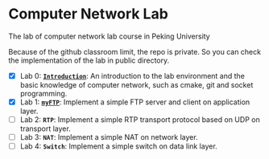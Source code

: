 # Computer Network Lab
The lab of computer network lab course in Peking University

Because of the github classroom limit, the repo is private. So you can check the implementation of the lab in public directory.

- [x] Lab 0: [**`Introduction`**](https://github.com/BerkinChen/Computer-Network-Lab/tree/master/lab0-introduction): An introduction to the lab environment and the basic knowledge of computer network, such as cmake, git and socket programming.
- [x] Lab 1: [**`myFTP`**](https://github.com/BerkinChen/Computer-Network-Lab/tree/master/lab1-myftp): Implement a simple FTP server and client on application layer.
- [ ] Lab 2: **`RTP`**: Implement a simple RTP transport protocol based on UDP on transport layer.
- [ ] Lab 3: **`NAT`**: Implement a simple NAT on network layer.
- [ ] Lab 4: **`Switch`**: Implement a simple switch on data link layer.